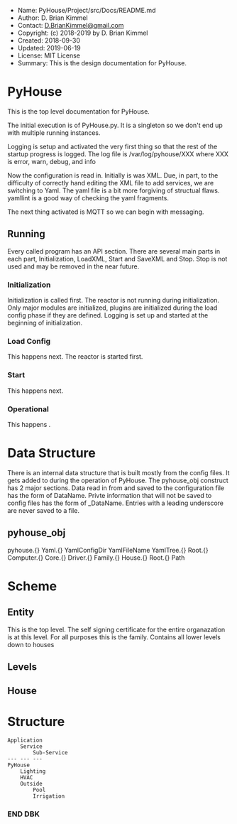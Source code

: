 * Name:      PyHouse/Project/src/Docs/README.md
* Author:    D. Brian Kimmel
* Contact:   D.BrianKimmel@gmail.com
* Copyright: (c) 2018-2019 by D. Brian Kimmel
* Created:   2018-09-30
* Updated:   2019-06-19
* License:   MIT License
* Summary:   This is the design documentation for PyHouse.

# PyHouse

This is the top level documentation for PyHouse.

The initial execution is of PyHouse.py.
It is a singleton so we don't end up with multiple running instances.

Logging is setup and activated the very first thing so that the rest of the startup progress is logged.
The log file is /var/log/pyhouse/XXX where XXX is error, warn, debug, and info

Now the configuration is read in.
Initially is was XML.
Due, in part, to the difficulty of correctly hand editing the XML file to add services, we are switching to Yaml.
The yaml file is a bit more forgiving of structual flaws.
yamllint is a good way of checking the yaml fragments.

The next thing activated is MQTT so we can begin with messaging.


## Running

Every called program has an API section.
There are several main parts in each part, Initialization, LoadXML, Start and SaveXML and Stop.
Stop is not used and may be removed in the near future.

### Initialization
Initialization is called first.
The reactor is not running during initialization.
Only major modules are initialized, plugins are initialized during the load config phase if they are defined.
Logging is set up and started at the beginning of initialization.

### Load Config

This happens next.
The reactor is started  first.


### Start

This happens next.


### Operational

This happens .

# Data Structure

There is an internal data structure that is built mostly from the config files.
It gets added to during the operation of PyHouse.
The pyhouse_obj construct has 2 major sections.
Data read in from and saved to the configuration file has the form of DataName.
Privte information that will not be saved to config files has the form of _DataName.
Entries with a leading underscore are never saved to a file.

## pyhouse_obj

pyhouse.{}
	Yaml.{}
		YamlConfigDir
        YamlFileName
        YamlTree.{}
        	Root.{}
        		Computer.{}
        		Core.{}
        		Driver.{}
        		Family.{}
        		House.{}
Root.{}
	Path
	
  

# Scheme
## Entity
This is the top level.
The self signing certificate for the entire organazation is at this level.
For all purposes this is the family.
Contains all lower levels down to houses

## Levels

## House


# Structure

```
Application
	Service
		Sub-Service
---	---	---
PyHouse
	Lighting
	HVAC
	Outside
		Pool
		Irrigation
```
### END DBK
